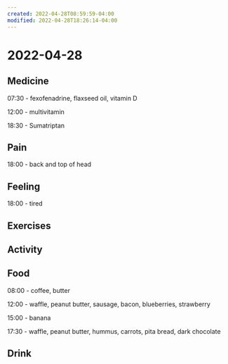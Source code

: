 ```yaml
---
created: 2022-04-28T08:59:59-04:00
modified: 2022-04-28T18:26:14-04:00
---
```


# 2022-04-28

## Medicine

07:30 - fexofenadrine, flaxseed oil, vitamin D

12:00 - multivitamin

18:30 - Sumatriptan


## Pain

18:00 - back and top of head


## Feeling

18:00 - tired


## Exercises


## Activity


## Food

08:00 - coffee, butter

12:00 - waffle, peanut butter, sausage, bacon, blueberries, strawberry

15:00 - banana

17:30 - waffle, peanut butter, hummus, carrots, pita bread, dark chocolate


## Drink
